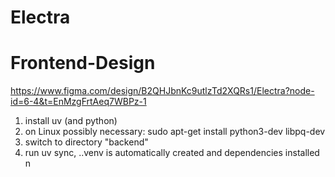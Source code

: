 # Electra

# Frontend-Design

https://www.figma.com/design/B2QHJbnKc9utlzTd2XQRs1/Electra?node-id=6-4&t=EnMzgFrtAeq7WBPz-1

1. install uv (and python)
2. on Linux possibly necessary:
	sudo apt-get install python3-dev libpq-dev
3. switch to directory "backend"
4. run uv sync, ..venv is automatically created and dependencies installed
 n